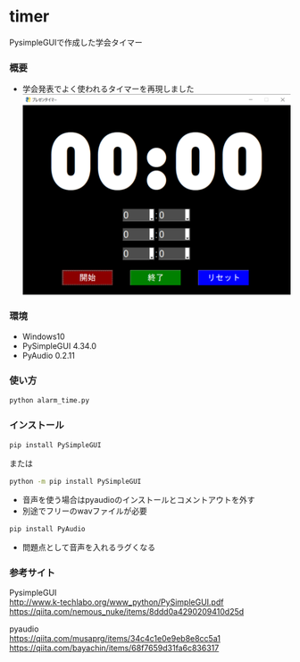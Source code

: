 # timer
PysimpleGUIで作成した学会タイマー<br>

### 概要<br>
* 学会発表でよく使われるタイマーを再現しました<br>
<img src="https://github.com/kaedefuto/timer/blob/main/2021-04-26%20114655.png" alt="" title="サンプル"><br>
### 環境<br>
* Windows10<br>
* PySimpleGUI 4.34.0
* PyAudio     0.2.11
### 使い方<br>
```bash
python alarm_time.py
```

### インストール<br>
```bash
pip install PySimpleGUI
```
または
```bash
python -m pip install PySimpleGUI
```
* 音声を使う場合はpyaudioのインストールとコメントアウトを外す
* 別途でフリーのwavファイルが必要
```bash
pip install PyAudio
```
* 問題点として音声を入れるラグくなる

### 参考サイト<br>
PysimpleGUI<br>
http://www.k-techlabo.org/www_python/PySimpleGUI.pdf<br> 
https://qiita.com/nemous_nuke/items/8ddd0a4290209410d25d<br>

pyaudio<br>
https://qiita.com/musaprg/items/34c4c1e0e9eb8e8cc5a1<br>
https://qiita.com/bayachin/items/68f7659d31fa6c836317<br>
